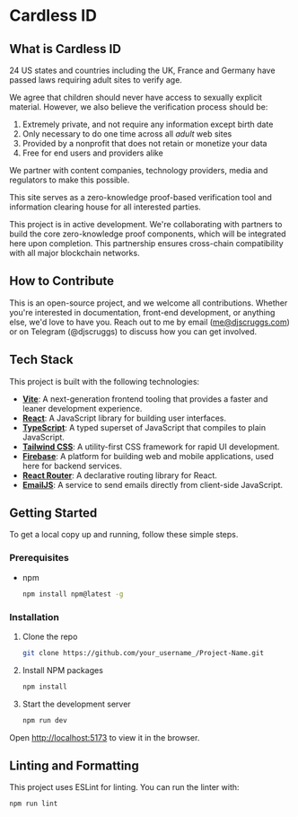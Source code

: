 # Cardless ID

## What is Cardless ID

24 US states and countries including the UK, France and Germany have passed laws requiring adult sites to verify age.

We agree that children should never have access to sexually explicit material. However, we also believe the verification process should be:

1. Extremely private, and not require any information except birth date
1. Only necessary to do one time across all *adult* web sites
1. Provided by a nonprofit that does not retain or monetize your data
1. Free for end users and providers alike

We partner with content companies, technology providers, media and regulators to make this possible.

This site serves as a zero-knowledge proof-based verification tool and information clearing house for all interested parties.

This project is in active development. We're collaborating with partners to build the core zero-knowledge proof components, which will be integrated here upon completion. This partnership ensures cross-chain compatibility with all major blockchain networks.

## How to Contribute

This is an open-source project, and we welcome all contributions. Whether you're interested in documentation, front-end development, or anything else, we'd love to have you. Reach out to me by email (me@djscruggs.com) or on Telegram (@djscruggs) to discuss how you can get involved.

## Tech Stack

This project is built with the following technologies:

-   **[Vite](https://vitejs.dev/)**: A next-generation frontend tooling that provides a faster and leaner development experience.
-   **[React](https://reactjs.org/)**: A JavaScript library for building user interfaces.
-   **[TypeScript](https://www.typescriptlang.org/)**: A typed superset of JavaScript that compiles to plain JavaScript.
-   **[Tailwind CSS](https://tailwindcss.com/)**: A utility-first CSS framework for rapid UI development.
-   **[Firebase](https://firebase.google.com/)**: A platform for building web and mobile applications, used here for backend services.
-   **[React Router](https://reactrouter.com/)**: A declarative routing library for React.
-   **[EmailJS](https://www.emailjs.com/)**: A service to send emails directly from client-side JavaScript.

## Getting Started

To get a local copy up and running, follow these simple steps.

### Prerequisites

-   npm
    ```sh
    npm install npm@latest -g
    ```

### Installation

1.  Clone the repo
    ```sh
    git clone https://github.com/your_username_/Project-Name.git
    ```
2.  Install NPM packages
    ```sh
    npm install
    ```
3.  Start the development server
    ```sh
    npm run dev
    ```

Open [http://localhost:5173](http://localhost:5173) to view it in the browser.

## Linting and Formatting

This project uses ESLint for linting. You can run the linter with:

```sh
npm run lint
```